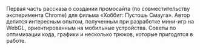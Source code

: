 Первая часть рассказа о создании промосайта (по совместительству эксперимента
Chrome) для фильма «Хоббит: Пустошь Смауга». Автор делится интересным опытом,
полученным при разработке мини-игр на WebGL, ориентированным на мобильные 
устройства. Советы по оптимизации кода, графики и несколько трюков, которые
пригодятся в работе.